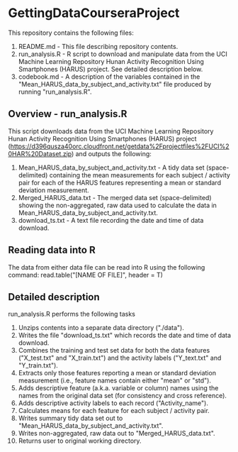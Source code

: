 GettingDataCourseraProject
==========================

This repository contains the following files:

1. README.md - This file describing repository contents.
2. run_analysis.R - R script to download and manipulate data from the UCI Machine Learning Repository Hunan Activity Recognition Using Smartphones (HARUS) project. See detailed description below.
3. codebook.md - A description of the variables contained in the "Mean_HARUS_data_by_subject_and_activity.txt" file produced by running "run_analysis.R".


Overview - run_analysis.R
-------------------------
This script downloads data from the UCI Machine Learning Repository Hunan Activity Recognition Using Smartphones (HARUS) project (https://d396qusza40orc.cloudfront.net/getdata%2Fprojectfiles%2FUCI%20HAR%20Dataset.zip) and outputs the following:

1. Mean_HARUS_data_by_subject_and_activity.txt - A tidy data set (space-delimited) containing the mean measurements for each subject / activity pair for each of the HARUS features representing a mean or standard deviation measurement.
2. Merged_HARUS_data.txt - The merged data set (space-delimited) showing the non-aggregated, raw data used to calculate the data in Mean_HARUS_data_by_subject_and_activity.txt.
3. download_ts.txt - A text file recording the date and time of data download.

Reading data into R
-------------------
The data from either data file can be read into R using the following command:
read.table("[NAME OF FILE]", header = T)

Detailed description
--------------------
run_analysis.R performs the following tasks

1. Unzips contents into a separate data directory ("./data").
2. Writes the file "download_ts.txt" which records the date and time of data download. 
3. Combines the training and test set data for both the data features ("X_test.txt" and "X_train.txt") and the activity labels ("Y_text.txt" and "Y_train.txt").
4. Extracts only those features reporting a mean or standard deviation measurement (i.e., feature names contain either "mean" or "std").
5. Adds descriptive feature (a.k.a. variable or column) names using the names from the original data set (for consistency and cross reference).
6. Adds descriptive activity labels to each record ("Activity_name").
7. Calculates means for each feature for each subject / activity pair.
8. Writes summary tidy data set out to "Mean_HARUS_data_by_subject_and_activity.txt".
9. Writes non-aggregated, raw data out to "Merged_HARUS_data.txt".
10. Returns user to original working directory. 